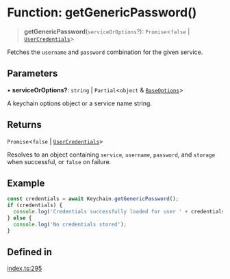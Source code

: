 # Function: getGenericPassword()

> **getGenericPassword**(`serviceOrOptions`?): `Promise`\<`false` \| [`UserCredentials`](../type-aliases/UserCredentials.md)\>

Fetches the `username` and `password` combination for the given service.

## Parameters

• **serviceOrOptions?**: `string` \| `Partial`\<`object` & [`BaseOptions`](../type-aliases/BaseOptions.md)\>

A keychain options object or a service name string.

## Returns

`Promise`\<`false` \| [`UserCredentials`](../type-aliases/UserCredentials.md)\>

Resolves to an object containing `service`, `username`, `password`, and `storage` when successful, or `false` on failure.

## Example

```typescript
const credentials = await Keychain.getGenericPassword();
if (credentials) {
  console.log('Credentials successfully loaded for user ' + credentials.username);
} else {
  console.log('No credentials stored');
}
```

## Defined in

[index.ts:295](https://github.com/oblador/react-native-keychain/blob/4b13041ddd9b9f04560f91e6ce20080796c9fffb/src/index.ts#L295)
